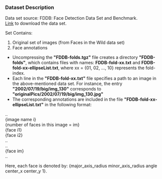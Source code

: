 ### Dataset Description

Data set source: FDDB: Face Detection Data Set and Benchmark.  
[Link] to download the data set.

Set Contains:
1. Original set of images (from Faces in the Wild data set)
2. Face annotations
  * Uncompressing the **"FDDB-folds.tgz"** file creates a directory **"FDDB-folds"**,
which contains files with names: **FDDB-fold-xx.txt** and
**FDDB-fold-xx-ellipseList.txt**, where xx = {01, 02, ..., 10} represents the
fold-index.
  * Each line in the **"FDDB-fold-xx.txt"** file specifies a path to an image in the
above-mentioned data set. For instance, the entry **"2002/07/19/big/img_130"**
corresponds to **"originalPics/2002/07/19/big/img_130.jpg"**
  * The corresponding annotations are included in the file
**"FDDB-fold-xx-ellipseList.txt"** in the following format:  

..  
{image name i}  
{number of faces in this image = im}  
{face i1}  
{face i2}  
..  
..  
{face im}  
..  


Here, each face is denoted by:
{major_axis_radius minor_axis_radius angle center_x center_y 1}.

[Link]: http://vis-www.cs.umass.edu/fddb/
